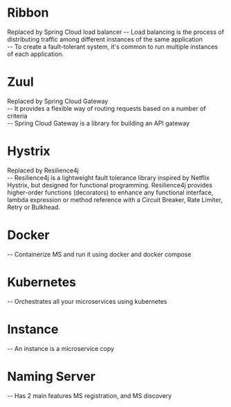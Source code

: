 # Ribbon
Replaced by Spring Cloud load balancer
--  Load balancing is the process of distributing traffic among different instances of the same application  
--  To create a fault-tolerant system, it's common to run multiple instances of each application.

# Zuul  
Replaced by Spring Cloud Gateway  
--  It provides a flexible way of routing requests based on a number of criteria  
--  Spring Cloud Gateway is a library for building an API gateway

# Hystrix  
Replaced by Resilience4j  
--  Resilience4j is a lightweight fault tolerance library inspired by Netflix Hystrix, but designed for functional programming. Resilience4j provides higher-order functions (decorators) to enhance any functional interface, lambda expression or method reference with a Circuit Breaker, Rate Limiter, Retry or Bulkhead.  

# Docker  
--  Containerize MS and run it using docker and docker compose  

# Kubernetes  
--  Orchestrates all your microservices using kubernetes  

# Instance  
--  An instance is a microservice copy  

# Naming Server    
--  Has 2 main features MS registration, and MS discovery     




